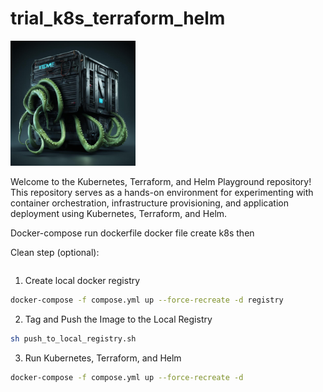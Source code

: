 # trial_k8s_terraform_helm

<img src="./img/docker.png" alt="Kubernetes, Terraform, and Helm" width="200"/>

Welcome to the Kubernetes, Terraform, and Helm Playground repository! This repository serves as a hands-on environment for experimenting with container orchestration, infrastructure provisioning, and application deployment using Kubernetes, Terraform, and Helm.

Docker-compose run dockerfile docker file create k8s then

Clean step (optional):
```bashdocker-compose -f compose.yml down --rmi all
```

1. Create local docker registry

```bash
docker-compose -f compose.yml up --force-recreate -d registry
```

2. Tag and Push the Image to the Local Registry
```bash
sh push_to_local_registry.sh
```

3. Run Kubernetes, Terraform, and Helm
```bash
docker-compose -f compose.yml up --force-recreate -d
```